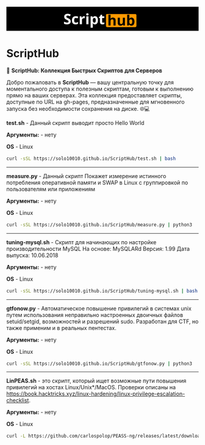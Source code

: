 
![logo](https://raw.githubusercontent.com/solo10010/ScriptHub/main/ScriptHub.png "ScriptHub Logo")

# ScriptHub

🚀 **ScriptHub: Коллекция Быстрых Скриптов для Серверов**

Добро пожаловать в **ScriptHub** — вашу центральную точку для моментального доступа к полезным скриптам, готовым к выполнению прямо на ваших серверах. Эта коллекция предоставляет скрипты, доступные по URL на gh-pages, предназначенные для мгновенного запуска без необходимости сохранения на диске. 🌐💻

**test.sh** - Данный скрипт выводит просто Hello World

**Аргументы:** - нету

**OS** - Linux

```bash
curl -sSL https://solo10010.github.io/ScriptHub/test.sh | bash
```

---

**measure.py** - Данный скрипт Покажет измерение истинного потребления оперативной памяти и SWAP в Linux с группировкой по пользователям или приложениям

**Аргументы:** - нету

**OS** - Linux

```bash
curl -sSL https://solo10010.github.io/ScriptHub/measure.py | python3
```
---

**tuning-mysql.sh** - Скрипт для начинающих по настройке производительности MySQL На основе: MySQLARd Версия: 1.99 Дата выпуска: 10.06.2018 

**Аргументы:** - нету

**OS** - Linux

```bash
curl -sSL https://solo10010.github.io/ScriptHub/tuning-mysql.sh | bash
```
---

**gtfonow.py** - Автоматическое повышение привилегий в системах unix путем использования неправильно настроенных двоичных файлов setuid/setgid, возможностей и разрешений sudo. Разработан для CTF, но также применим и в реальных пентестах.

**Аргументы:** - нету

**OS** - Linux

```bash
curl -sSL https://solo10010.github.io/ScriptHub/gtfonow.py | python3
```
---

**LinPEAS.sh** - это скрипт, который ищет возможные пути повышения привилегий на хостах Linux/Unix*/MacOS. Проверки описаны на https://book.hacktricks.xyz/linux-hardening/linux-privilege-escalation-checklist.

**Аргументы:** - нету

**OS** - Linux

```bash
curl -L https://github.com/carlospolop/PEASS-ng/releases/latest/download/linpeas.sh | sh
```
